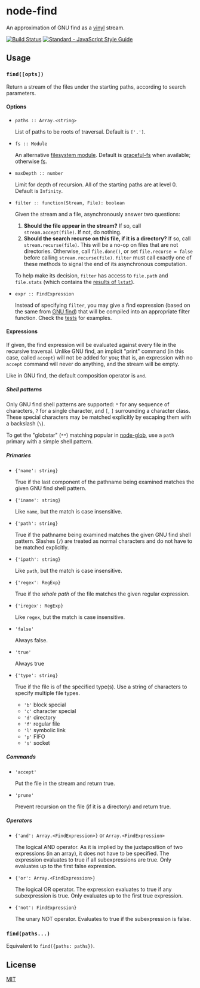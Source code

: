 # node-find

An approximation of GNU find as a [vinyl][] stream.

[vinyl]: https://github.com/wearefractal/vinyl

[![Build Status](https://travis-ci.org/thejohnfreeman/node-find.svg?branch=master)](https://travis-ci.org/thejohnfreeman/node-find)
[![Standard - JavaScript Style Guide](https://img.shields.io/badge/code%20style-standard-brightgreen.svg)](http://standardjs.com/)

## Usage

### `find([opts])`

Return a stream of the files under the starting paths, according to search
parameters.

#### Options

- `paths :: Array.<string>`

  List of paths to be roots of traversal. Default is `['.']`.

- `fs :: Module`

  An alternative [filesystem module][fs]. Default is [graceful-fs][] when
  available; otherwise [fs][].

- `maxDepth :: number`

  Limit for depth of recursion. All of the starting paths are at level 0.
  Default is `Infinity`.

- `filter :: function(Stream, File): boolean`

  Given the stream and a file, asynchronously answer two questions:
  1. **Should the file appear in the stream?** If so, call `stream.accept(file)`. If
  not, do nothing.
  1. **Should the search recurse on this file, if it is a directory?** If so, call
  `stream.recurse(file)`. This will be a no-op on files that are not
  directories. Otherwise, call `file.done()`, or set `file.recurse = false`
  before calling `stream.recurse(file)`. `filter` must call exactly one of these
  methods to signal the end of its asynchronous computation.

  To help make its decision, `filter` has access to `file.path` and
  `file.stats` (which contains the [results of `lstat`][stats]).

- `expr :: FindExpression`

  Instead of specifying `filter`, you may give a find expression (based on the
  same from [GNU find][find-expr]) that will be compiled into an appropriate
  filter function. Check the [tests][] for examples.

[fs]: http://nodejs.org/api/fs.html
[graceful-fs]: https://github.com/isaacs/node-graceful-fs
[stats]: http://nodejs.org/api/fs.html#fs_class_fs_stats
[find-expr]: http://www.gnu.org/software/findutils/manual/html_mono/find.html#find-Expressions
[tests]: https://github.com/thejohnfreeman/node-find/blob/master/test/tests.js

#### Expressions

If given, the find expression will be evaluated against every file in the
recursive traversal. Unlike GNU find, an implicit "print" command (in this
case, called `accept`) will not be added for you; that is, an expression
with no `accept` command will never do anything, and the stream will be empty.

Like in GNU find, the default composition operator is `and`.

##### Shell patterns

Only GNU find shell patterns are supported: `*` for any sequence of characters,
`?` for a single character, and `[`, `]` surrounding a character class. These
special characters may be matched explicitly by escaping them with a backslash
(`\`).

To get the "globstar" (`**`) matching popular in [node-glob][], use a `path`
primary with a simple shell pattern.

[node-glob]: https://github.com/isaacs/node-glob

##### Primaries

- `{'name': string}`

  True if the last component of the pathname being examined matches the given
  GNU find shell pattern.

- `{'iname': string}`

  Like `name`, but the match is case insensitive.

- `{'path': string}`

  True if the pathname being examined matches the given GNU find shell pattern.
  Slashes (`/`) are treated as normal characters and do not have to be matched
  explicitly.

- `{'ipath': string}`

  Like `path`, but the match is case insensitive.

- `{'regex': RegExp}`

  True if the *whole path* of the file matches the given regular expression.

- `{'iregex': RegExp}`

  Like `regex`, but the match is case insensitive.

- `'false'`

  Always false.

- `'true'`

  Always true

- `{'type': string}`

  True if the file is of the specified type(s). Use a string of characters to
  specify multiple file types.

  - `'b'` block special
  - `'c'` character special
  - `'d'` directory
  - `'f'` regular file
  - `'l'` symbolic link
  - `'p'` FIFO
  - `'s'` socket

##### Commands

- `'accept'`

  Put the file in the stream and return true.

- `'prune'`

  Prevent recursion on the file (if it is a directory) and return true.

##### Operators

- `{'and': Array.<FindExpression>}` or `Array.<FindExpression>`

  The logical AND operator.  As it is implied by the juxtaposition of two
  expressions (in an array), it does not have to be specified. The expression
  evaluates to true if all subexpressions are true. Only evaluates up to the
  first false expression.

- `{'or': Array.<FindExpression>}`

  The logical OR operator. The expression evaluates to true if any subexpression
  is true. Only evaluates up to the first true expression.

- `{'not': FindExpression}`

  The unary NOT operator. Evaluates to true if the subexpression is false.


### `find(paths...)`

Equivalent to `find({paths: paths})`.

## License

[MIT](http://opensource.org/licenses/MIT)

